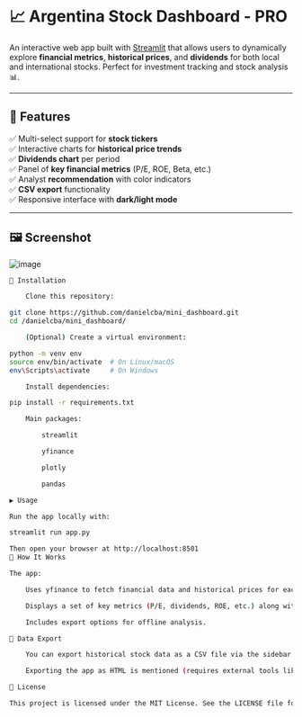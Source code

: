 # 📈 Argentina Stock Dashboard - PRO

An interactive web app built with [Streamlit](https://streamlit.io/) that allows users to dynamically explore **financial metrics**, **historical prices**, and **dividends** for both local and international stocks. Perfect for investment tracking and stock analysis 📊.

---

## 🧰 Features

✅ Multi-select support for **stock tickers**  
✅ Interactive charts for **historical price trends**  
✅ **Dividends chart** per period  
✅ Panel of **key financial metrics** (P/E, ROE, Beta, etc.)  
✅ Analyst **recommendation** with color indicators  
✅ **CSV export** functionality  
✅ Responsive interface with **dark/light mode**

---

## 🖼️ Screenshot

![image](https://github.com/user-attachments/assets/3b6bec4a-5537-4fcd-b923-ebaeb5ee8f53)


```bash
🚀 Installation

    Clone this repository:

git clone https://github.com/danielcba/mini_dashboard.git
cd /danielcba/mini_dashboard/

    (Optional) Create a virtual environment:

python -m venv env
source env/bin/activate  # On Linux/macOS
env\Scripts\activate     # On Windows

    Install dependencies:

pip install -r requirements.txt

    Main packages:

        streamlit

        yfinance

        plotly

        pandas

▶️ Usage

Run the app locally with:

streamlit run app.py

Then open your browser at http://localhost:8501
🧠 How It Works

The app:

    Uses yfinance to fetch financial data and historical prices for each selected ticker.

    Displays a set of key metrics (P/E, dividends, ROE, etc.) along with dynamic price and dividend charts.

    Includes export options for offline analysis.

📁 Data Export

    You can export historical stock data as a CSV file via the sidebar.

    Exporting the app as HTML is mentioned (requires external tools like streamlit-logger).

📝 License

This project is licensed under the MIT License. See the LICENSE file for more details.

